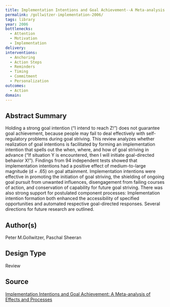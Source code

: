 ```yaml
---
title: Implementation Intentions and Goal Achievement--A Meta-analysis of Effects and Processes
permalink: /gollwitzer-implementation-2006/
tags: library 
year: 2006
bottlenecks: 
  - Attention 
  - Motivation
  - Implementation
delivery: 
interventions: 
  - Anchoring 
  - Action Steps 
  - Reminders 
  - Timing 
  - Commitment 
  - Personalization 
outcomes: 
  - Action 
domain: 
---
```

## Abstract Summary

Holding a strong goal intention (“I intend to reach Z!”) does not guarantee goal achievement, because people may fail to deal effectively with self-regulatory problems during goal striving. This review analyzes whether realization of goal intentions is facilitated by forming an implementation intention that spells out the when, where, and how of goal striving in advance (“If situation Y is encountered, then I will initiate goal-directed behavior X!”). Findings from 94 independent tests showed that implementation intentions had a positive effect of medium-to-large magnitude (d = .65) on goal attainment. Implementation intentions were effective in promoting the initiation of goal striving, the shielding of ongoing goal pursuit from unwanted influences, disengagement from failing courses of action, and conservation of capability for future goal striving. There was also strong support for postulated component processes: Implementation intention formation both enhanced the accessibility of specified opportunities and automated respective goal-directed responses. Several directions for future research are outlined.

## Author(s)

Peter M.Gollwitzer, Paschal Sheeran

## Design Type

Review

## Source

<a href="https://kops.uni-konstanz.de/bitstream/handle/123456789/10973/06GollwitzerSheeran_ImplementationIntentionsAndGoalAchievement.pdf?sequence=1">Implementation Intentions and Goal Achievement: A Meta-analysis of Effects and Processes</a>
